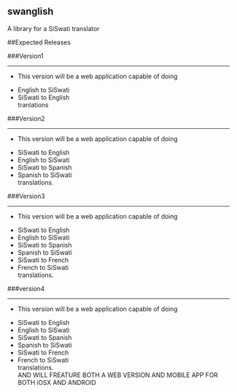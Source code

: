swanglish
----------------

A library for a SiSwati translator

##Expected Releases

###Version1
***
- This version will be a web application capable of doing
 * English to SiSwati
 * SiSwati to English <br /> 
tranlations

###Version2
* * *
- This version will be a web application capable of doing
 * SiSwati to English
 * English to SiSwati
 * SiSwati to Spanish
 * Spanish to SiSwati <br /> 
translations.

###Version3
***
- This version will be a web application capable of doing
 * SiSwati to English
 * English to SiSwati
 * SiSwati to Spanish
 * Spanish to SiSwati
 * SiSwati to French
 * French to SiSwati <br /> 
translations.

###version4
***
- This version will be a web application capable of doing
 * SiSwati to English
 * English to SiSwati
 * SiSwati to Spanish
 * Spanish to SiSwati
 * SiSwati to French
 * French to SiSwati <br /> 
translations.<br /> 
AND WILL FREATURE BOTH A WEB VERSION AND MOBILE APP FOR BOTH iOSX AND ANDROID

